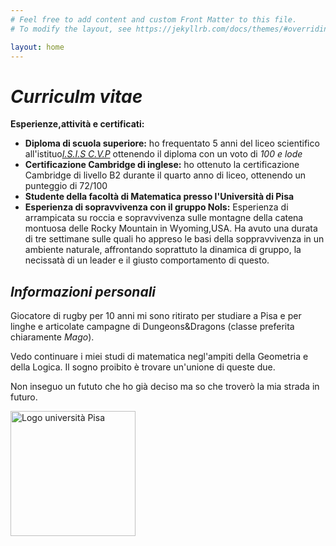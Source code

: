 ```yaml
---
# Feel free to add content and custom Front Matter to this file.
# To modify the layout, see https://jekyllrb.com/docs/themes/#overriding-theme-defaults

layout: home
---
```

<h1> <strong> <em>Curriculm vitae</em> </strong> </h1>
<p> <strong>Esperienze,attività e certificati:</strong>
<ul>
  <li> <strong> Diploma di scuola superiore:</strong> ho frequentato 5 anni del liceo scientifico all'istituo<a href="https://carduccivoltapacinotti.edu.it/"><em>I.S.I.S C.V.P</em></a> ottenendo il diploma con un voto di <em> 100 e lode</em> </li>

  <li> <strong>Certificazione Cambridge di inglese:</strong> ho ottenuto la certificazione Cambridge di livello B2 durante il quarto anno di liceo, ottenendo un punteggio di 72/100 </li>

  <li> <strong>Studente della facoltà di Matematica presso l'Università di Pisa </strong> </li>
  	
  <li> <strong>Esperienza di sopravvivenza con il gruppo Nols:</strong> Esperienza di arrampicata su roccia e sopravvivenza sulle montagne della catena montuosa delle Rocky Mountain in Wyoming,USA. Ha avuto una durata di tre settimane sulle quali ho appreso le basi della soppravvivenza in un ambiente naturale, affrontando soprattuto la dinamica di gruppo, la necissatà di un leader e il giusto comportamento di questo. </li> 
</ul>

</p>

<h2> <strong> <em>Informazioni personali</em> </strong> </h2>
<p> 
Giocatore di rugby per 10 anni mi sono ritirato per studiare a Pisa e per linghe e articolate campagne di Dungeons&Dragons (classe preferita chiaramente <em> Mago</em>).
</p>
<p>
Vedo continuare i miei studi di matematica negl'ampiti della Geometria e della Logica. Il sogno proibito è trovare un'unione di queste due.
</p>
<p>
Non inseguo un fututo che ho già deciso ma so che troverò la mia strada in futuro.
</p>
<img src="https://people.unipi.it/static/istologia/cherubino_hi_res_.jpg" alt="Logo università Pisa" style="width:200px">
